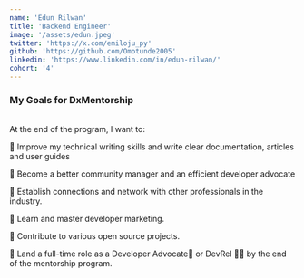 ```yaml
---
name: 'Edun Rilwan'
title: 'Backend Engineer'
image: '/assets/edun.jpeg'
twitter: 'https://x.com/emiloju_py'
github: 'https://github.com/Omotunde2005'
linkedin: 'https://www.linkedin.com/in/edun-rilwan/'
cohort: '4'
---
```


<div>
<h3>My Goals for DxMentorship</h3> <br/>
 At the end of the program, I want to: <br/>

📌 Improve my technical writing skills and write clear documentation, articles and user guides <br/>

📌 Become a better community manager and an efficient developer advocate <br/>

📌 Establish connections and network with other professionals in the industry. <br/>

📌 Learn and master developer marketing. <br/>

📌 Contribute to various open source projects. <br/>

📌 Land a full-time role as a Developer Advocate🥑 or DevRel 👨‍💻 by the end of the mentorship program.

</div>